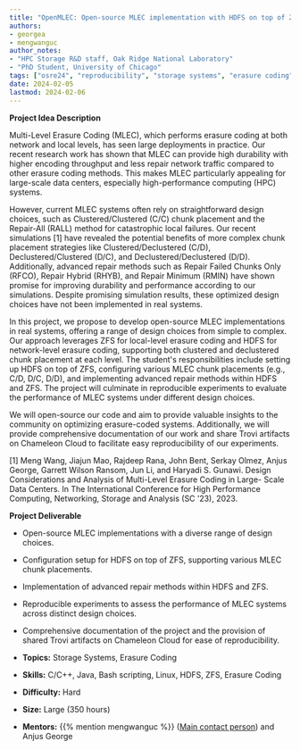 ```yaml
---
title: "OpenMLEC: Open-source MLEC implementation with HDFS on top of ZFS" 
authors:
- georgea
- mengwanguc
author_notes:
- "HPC Storage R&D staff, Oak Ridge National Laboratory"
- "PhD Student, University of Chicago"
tags: ["osre24", "reproducibility", "storage systems", "erasure coding"]
date: 2024-02-05
lastmod: 2024-02-06
---
```


**Project Idea Description**

Multi-Level Erasure Coding (MLEC), which performs erasure coding at both network and local levels, has seen large deployments in practice. Our recent research work has shown that MLEC can provide high durability with higher encoding throughput and less repair network traffic compared to other erasure coding methods. This makes MLEC particularly appealing for large-scale data centers, especially high-performance computing (HPC) systems.

However, current MLEC systems often rely on straightforward design choices, such as Clustered/Clustered (C/C) chunk placement and the Repair-All (RALL) method for catastrophic local failures. Our recent simulations [1] have revealed the potential benefits of more complex chunk placement strategies like Clustered/Declustered (C/D), Declustered/Clustered (D/C), and Declustered/Declustered (D/D). Additionally, advanced repair methods such as Repair Failed Chunks Only (RFCO), Repair Hybrid (RHYB), and Repair Minimum (RMIN) have shown promise for improving durability and performance according to our simulations. Despite promising simulation results, these optimized design choices have not been implemented in real systems.

In this project, we propose to develop open-source MLEC implementations in real systems, offering a range of design choices from simple to complex. Our approach leverages ZFS for local-level erasure coding and HDFS for network-level erasure coding, supporting both clustered and declustered chunk placement at each level. The student's responsibilities include setting up HDFS on top of ZFS, configuring various MLEC chunk placements (e.g., C/D, D/C, D/D), and implementing advanced repair methods within HDFS and ZFS. The project will culminate in reproducible experiments to evaluate the performance of MLEC systems under different design choices.

We will open-source our code and aim to provide valuable insights to the community on optimizing erasure-coded systems. Additionally, we will provide comprehensive documentation of our work and share Trovi artifacts on Chameleon Cloud to facilitate easy reproducibility of our experiments.

[1] Meng Wang, Jiajun Mao, Rajdeep Rana, John Bent, Serkay Olmez, Anjus George, Garrett Wilson Ransom, Jun Li, and Haryadi S. Gunawi. Design Considerations and Analysis of Multi-Level Erasure Coding in Large- Scale Data Centers. In The International Conference for High Performance Computing, Networking, Storage and Analysis (SC ’23), 2023.

**Project Deliverable**
- Open-source MLEC implementations with a diverse range of design choices.
- Configuration setup for HDFS on top of ZFS, supporting various MLEC chunk placements.
- Implementation of advanced repair methods within HDFS and ZFS.
- Reproducible experiments to assess the performance of MLEC systems across distinct design choices.
- Comprehensive documentation of the project and the provision of shared Trovi artifacts on Chameleon Cloud for ease of reproducibility.


- **Topics:** Storage Systems, Erasure Coding
- **Skills:** C/C++, Java, Bash scripting, Linux, HDFS, ZFS, Erasure Coding
- **Difficulty:** Hard
- **Size:** Large (350 hours)
- **Mentors:** {{% mention mengwanguc %}} ([Main contact person](mailto:wangm12@uchicago.edu)) and Anjus George

